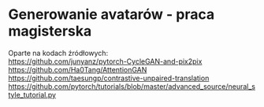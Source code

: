 # Generowanie avatarów - praca magisterska

Oparte na kodach źródłowych: \
https://github.com/junyanz/pytorch-CycleGAN-and-pix2pix \
https://github.com/Ha0Tang/AttentionGAN \
https://github.com/taesungp/contrastive-unpaired-translation \
https://github.com/pytorch/tutorials/blob/master/advanced_source/neural_style_tutorial.py
